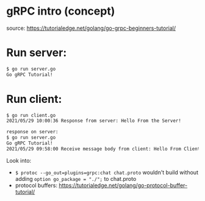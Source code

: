 # gRPC intro (concept)
source: https://tutorialedge.net/golang/go-grpc-beginners-tutorial/

# Run server:
```bash
$ go run server.go
Go gRPC Tutorial!
```

# Run client:
```bash
$ go run client.go
2021/05/29 10:00:36 Response from server: Hello From the Server!

response on server:
$ go run server.go
Go gRPC Tutorial!
2021/05/29 09:58:00 Receive message body from client: Hello From Client!
```

Look into:
 - `$ protoc --go_out=plugins=grpc:chat chat.proto` wouldn't build without adding `option go_package = "./";` to chat.proto
 - protocol buffers: https://tutorialedge.net/golang/go-protocol-buffer-tutorial/
